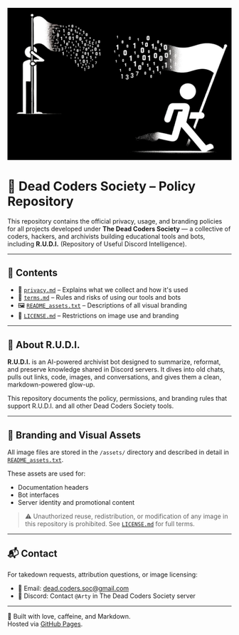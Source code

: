 <p align="center">
  <img src="https://raw.githubusercontent.com/dead-coders-soc/dead-coders-policy/main/assets/McCoy_Banner.png" alt="Dead Coders Society Banner" width="800">
</p>


# 📜 Dead Coders Society – Policy Repository

This repository contains the official privacy, usage, and branding policies for all projects developed under **The Dead Coders Society** — a collective of coders, hackers, and archivists building educational tools and bots, including **R.U.D.I.** (Repository of Useful Discord Intelligence).

---

## 📂 Contents

- 🔐 [`privacy.md`](privacy.md) – Explains what we collect and how it's used  
- 📘 [`terms.md`](terms.md) – Rules and risks of using our tools and bots  
- 🖼️ [`README_assets.txt`](assets/README_assets.txt) – Descriptions of all visual branding  
- 📛 [`LICENSE.md`](LICENSE.md) – Restrictions on image use and branding

---

## 🤖 About R.U.D.I.

**R.U.D.I.** is an AI-powered archivist bot designed to summarize, reformat, and preserve knowledge shared in Discord servers. It dives into old chats, pulls out links, code, images, and conversations, and gives them a clean, markdown-powered glow-up.

This repository documents the policy, permissions, and branding rules that support R.U.D.I. and all other Dead Coders Society tools.

---

## 🧠 Branding and Visual Assets

All image files are stored in the `/assets/` directory and described in detail in [`README_assets.txt`](assets/README_assets.txt).

These assets are used for:
- Documentation headers  
- Bot interfaces  
- Server identity and promotional content  

> ⚠️ Unauthorized reuse, redistribution, or modification of any image in this repository is prohibited. See [`LICENSE.md`](LICENSE.md) for full terms.

---

## 📬 Contact

For takedown requests, attribution questions, or image licensing:

- 📧 Email: dead.coders.soc@gmail.com  
- 💬 Discord: Contact `@Arty` in The Dead Coders Society server

---

🧪 Built with love, caffeine, and Markdown.  
Hosted via [GitHub Pages](https://pages.github.com/).
